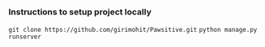 ### Instructions to setup project locally
```git clone https://github.com/girimohit/Pawsitive.git```
```python manage.py runserver```
